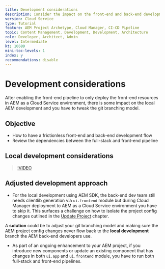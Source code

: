 ```yaml
---
title: Development considerations
description: Consider the impact on the front-end and back-end development process once you enable the front-end pipeline.
version: Cloud Service
type: Tutorial
feature: AEM Project Archetype, Cloud Manager, CI-CD Pipeline
topic: Content Management, Development, Development, Architecture
role: Developer, Architect, Admin
level: Intermediate
kt: 10689
mini-toc-levels: 1
index: y
recommendations: disable
---
```


# Development considerations

After enabling the front-end pipeline to only deploy the front-end resources in AEM as a Cloud Service environment, there is some impact on the local AEM development and you have to tweak the git branching model.

## Objective

* How to have a frictionless front-end and back-end development flow
* Review the dependencies between the full-stack and front-end pipeline


## Local development considerations

>[!VIDEO](https://video.tv.adobe.com/v/3409421/)


## Adjusted development approach

*   For the local development using AEM SDK, the back-end dev team still needs clientlib generation via `ui.frontend` module but during Cloud Manager deployment to AEM as a Cloud Service environment you have to skip it. This surfaces a challenge on how to isolate the project config changes outlined in the [Update Project](update-project.md) chapter.

A __solution__ could be to adjust your git branching model and making sure the AEM project config changes never flow back to the __local development__ branch the AEM back-end developers use.


*   As part of an ongoing enhancement to your AEM project, if you introduce new components or update an existing component that has changes in both `ui.app` and `ui.frontend` module, you have to run both full-stack and front-end pipelines.



